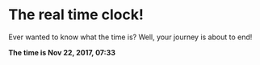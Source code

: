 # The real time clock!

Ever wanted to know what the time is? Well, your journey is about to end!

**The time is Nov 22, 2017, 07:33**